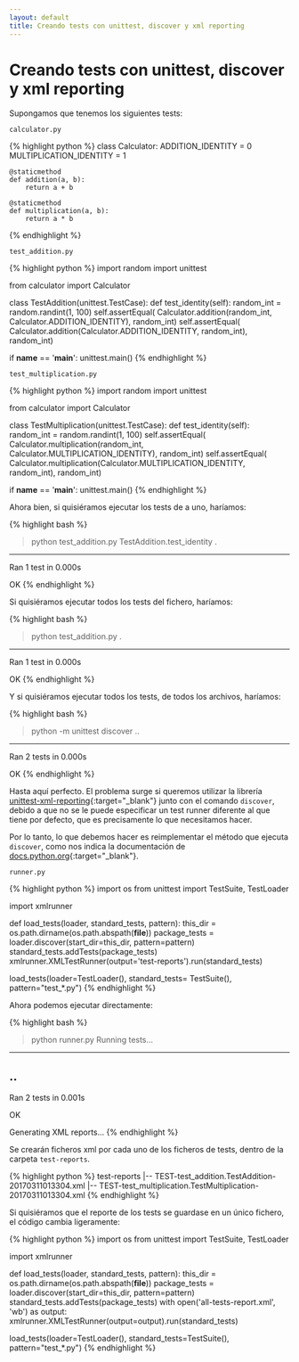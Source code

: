 ```yaml
---
layout: default
title: Creando tests con unittest, discover y xml reporting
---
```


Creando tests con unittest, discover y xml reporting
===

Supongamos que tenemos los siguientes tests:

<code>calculator.py</code>

{% highlight python %}
class Calculator:
    ADDITION_IDENTITY = 0
    MULTIPLICATION_IDENTITY = 1

    @staticmethod
    def addition(a, b):
        return a + b

    @staticmethod
    def multiplication(a, b):
        return a * b
{% endhighlight %}

<code>test_addition.py</code>

{% highlight python %}
import random
import unittest

from calculator import Calculator


class TestAddition(unittest.TestCase):
    def test_identity(self):
        random_int = random.randint(1, 100)
        self.assertEqual(
            Calculator.addition(random_int, Calculator.ADDITION_IDENTITY), 
            random_int)
        self.assertEqual(
            Calculator.addition(Calculator.ADDITION_IDENTITY, random_int), 
            random_int)


if __name__ == '__main__':
    unittest.main()
{% endhighlight %}

<code>test_multiplication.py</code>

{% highlight python %}
import random
import unittest

from calculator import Calculator


class TestMultiplication(unittest.TestCase):
    def test_identity(self):
        random_int = random.randint(1, 100)
        self.assertEqual(
            Calculator.multiplication(random_int, Calculator.MULTIPLICATION_IDENTITY),
            random_int)
        self.assertEqual(
            Calculator.multiplication(Calculator.MULTIPLICATION_IDENTITY, random_int),
            random_int)


if __name__ == '__main__':
    unittest.main()
{% endhighlight %}

Ahora bien, si quisiéramos ejecutar los tests de a uno, haríamos:

{% highlight bash %}
> python test_addition.py TestAddition.test_identity
.
----------------------------------------------------------------------
Ran 1 test in 0.000s

OK
{% endhighlight %}

Si quisiéramos ejecutar todos los tests del fichero, haríamos:

{% highlight bash %}
> python test_addition.py
.
----------------------------------------------------------------------
Ran 1 test in 0.000s

OK
{% endhighlight %}


Y si quisiéramos ejecutar todos los tests, de todos los archivos, haríamos:

{% highlight bash %}
> python -m unittest discover
..
----------------------------------------------------------------------
Ran 2 tests in 0.000s

OK
{% endhighlight %}

Hasta aquí perfecto. El problema surge si queremos utilizar la librería [unittest-xml-reporting](https://github.com/xmlrunner/unittest-xml-reporting){:target="_blank"} junto con el comando <code>discover</code>, debido a que no se le puede especificar un test runner diferente al que tiene por defecto, que es precisamente lo que necesitamos hacer.

Por lo tanto, lo que debemos hacer es reimplementar el método que ejecuta <code>discover</code>, como nos indica la documentación de [docs.python.org](https://docs.python.org/2/library/unittest.html#load-tests-protocol){:target="_blank"}.

<code>runner.py</code>

{% highlight python %}
import os
from unittest import TestSuite, TestLoader

import xmlrunner


def load_tests(loader, standard_tests, pattern):
    this_dir = os.path.dirname(os.path.abspath(__file__))
    package_tests = loader.discover(start_dir=this_dir, pattern=pattern)
    standard_tests.addTests(package_tests)
    xmlrunner.XMLTestRunner(output='test-reports').run(standard_tests)


load_tests(loader=TestLoader(), standard_tests= TestSuite(), pattern="test_*.py")
{% endhighlight %}

Ahora podemos ejecutar directamente:

{% highlight bash %}
> python runner.py
Running tests...
----------------------------------------------------------------------
..
----------------------------------------------------------------------
Ran 2 tests in 0.001s

OK

Generating XML reports...
{% endhighlight %}

Se crearán ficheros xml por cada uno de los ficheros de tests, dentro de la carpeta <code>test-reports</code>.

{% highlight python %}
test-reports
    |-- TEST-test_addition.TestAddition-20170311013304.xml
    |-- TEST-test_multiplication.TestMultiplication-20170311013304.xml
{% endhighlight %}

Si quisiéramos que el reporte de los tests se guardase en un único fichero, el código cambia ligeramente:

{% highlight python %}
import os
from unittest import TestSuite, TestLoader

import xmlrunner


def load_tests(loader, standard_tests, pattern):
    this_dir = os.path.dirname(os.path.abspath(__file__))
    package_tests = loader.discover(start_dir=this_dir, pattern=pattern)
    standard_tests.addTests(package_tests)
    with open('all-tests-report.xml', 'wb') as output:
        xmlrunner.XMLTestRunner(output=output).run(standard_tests)


load_tests(loader=TestLoader(), standard_tests=TestSuite(), pattern="test_*.py")
{% endhighlight %}


